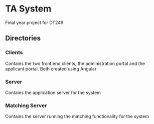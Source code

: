 # TA System

Final year project for DT249

## Directories

### Clients

Contains the two front end clients, the administration portal and the applicant portal. Both created using Angular

### Server

Contains the application server for the system

### Matching Server

Contains the server running the matching functionality for the system
